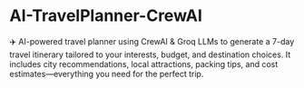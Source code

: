 # AI-TravelPlanner-CrewAI
✈️ AI-powered travel planner using CrewAI &amp; Groq LLMs to generate a 7-day travel itinerary tailored to your interests, budget, and destination choices. It includes city recommendations, local attractions, packing tips, and cost estimates—everything you need for the perfect trip.
